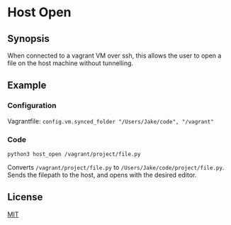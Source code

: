 # Host Open

## Synopsis

When connected to a vagrant VM over ssh, this allows the user to open a file on the host machine without tunnelling.


## Example

### Configuration
Vagrantfile:
`config.vm.synced_folder "/Users/Jake/code", "/vagrant"`

### Code
`python3 host_open /vagrant/project/file.py`

Converts `/vagrant/project/file.py` to `/Users/Jake/code/project/file.py`.
Sends the filepath to the host, and opens with the desired editor.  

## License

[MIT](https://github.com/jaketreacher/profile_manager/blob/master/LICENSE.md)